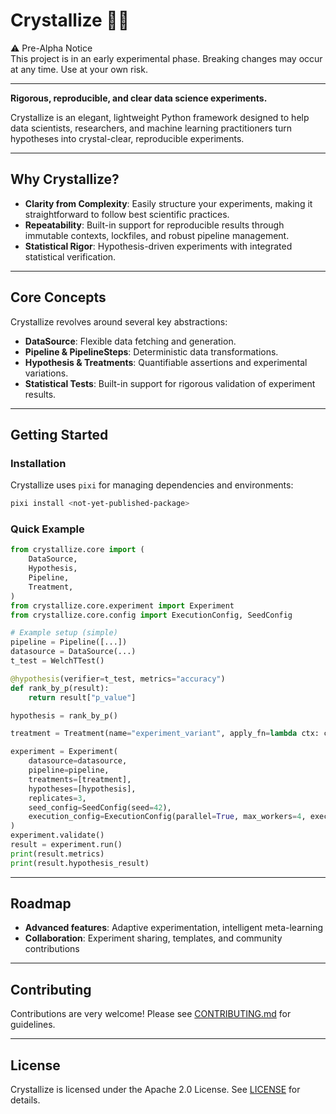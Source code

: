 # Crystallize 🧪✨

⚠️ Pre-Alpha Notice  
This project is in an early experimental phase. Breaking changes may occur at any time. Use at your own risk.

---

**Rigorous, reproducible, and clear data science experiments.**

Crystallize is an elegant, lightweight Python framework designed to help data scientists, researchers, and machine learning practitioners turn hypotheses into crystal-clear, reproducible experiments.

---

## Why Crystallize?

- **Clarity from Complexity**: Easily structure your experiments, making it straightforward to follow best scientific practices.
- **Repeatability**: Built-in support for reproducible results through immutable contexts, lockfiles, and robust pipeline management.
- **Statistical Rigor**: Hypothesis-driven experiments with integrated statistical verification.

---

## Core Concepts

Crystallize revolves around several key abstractions:

- **DataSource**: Flexible data fetching and generation.
- **Pipeline & PipelineSteps**: Deterministic data transformations.
- **Hypothesis & Treatments**: Quantifiable assertions and experimental variations.
- **Statistical Tests**: Built-in support for rigorous validation of experiment results.

---

## Getting Started

### Installation

Crystallize uses `pixi` for managing dependencies and environments:

```bash
pixi install <not-yet-published-package>
```

### Quick Example

```python
from crystallize.core import (
    DataSource,
    Hypothesis,
    Pipeline,
    Treatment,
)
from crystallize.core.experiment import Experiment
from crystallize.core.config import ExecutionConfig, SeedConfig

# Example setup (simple)
pipeline = Pipeline([...])
datasource = DataSource(...)
t_test = WelchTTest()

@hypothesis(verifier=t_test, metrics="accuracy")
def rank_by_p(result):
    return result["p_value"]

hypothesis = rank_by_p()

treatment = Treatment(name="experiment_variant", apply_fn=lambda ctx: ctx.update({"learning_rate": 0.001}))

experiment = Experiment(
    datasource=datasource,
    pipeline=pipeline,
    treatments=[treatment],
    hypotheses=[hypothesis],
    replicates=3,
    seed_config=SeedConfig(seed=42),
    execution_config=ExecutionConfig(parallel=True, max_workers=4, executor_type="thread"),
)
experiment.validate()
result = experiment.run()
print(result.metrics)
print(result.hypothesis_result)
```

---

## Roadmap

- **Advanced features**: Adaptive experimentation, intelligent meta-learning
- **Collaboration**: Experiment sharing, templates, and community contributions

---

## Contributing

Contributions are very welcome! Please see [CONTRIBUTING.md](CONTRIBUTING.md) for guidelines.

---

## License

Crystallize is licensed under the Apache 2.0 License. See [LICENSE](LICENSE) for details.
